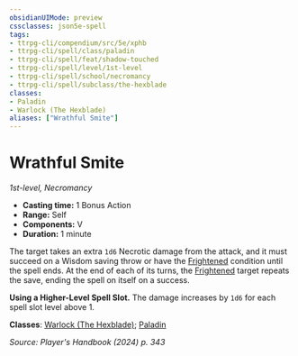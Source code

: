 ```yaml
---
obsidianUIMode: preview
cssclasses: json5e-spell
tags:
- ttrpg-cli/compendium/src/5e/xphb
- ttrpg-cli/spell/class/paladin
- ttrpg-cli/spell/feat/shadow-touched
- ttrpg-cli/spell/level/1st-level
- ttrpg-cli/spell/school/necromancy
- ttrpg-cli/spell/subclass/the-hexblade
classes:
- Paladin
- Warlock (The Hexblade)
aliases: ["Wrathful Smite"]
---
```

# Wrathful Smite
*1st-level, Necromancy*  


- **Casting time:** 1 Bonus Action
- **Range:** Self
- **Components:** V
- **Duration:** 1 minute

The target takes an extra `1d6` Necrotic damage from the attack, and it must succeed on a Wisdom saving throw or have the [Frightened](2-Mechanics/CLI/rules/conditions.md#Frightened) condition until the spell ends. At the end of each of its turns, the [Frightened](2-Mechanics/CLI/rules/conditions.md#Frightened) target repeats the save, ending the spell on itself on a success.

**Using a Higher-Level Spell Slot.** The damage increases by `1d6` for each spell slot level above 1.

**Classes**: [Warlock (The Hexblade)](2-Mechanics/CLI/lists/list-spells-classes-warlock-xphb-the-hexblade-xge.md "subclass=XGE;class=XPHB"); [Paladin](2-Mechanics/CLI/lists/list-spells-classes-paladin.md)

*Source: Player's Handbook (2024) p. 343*